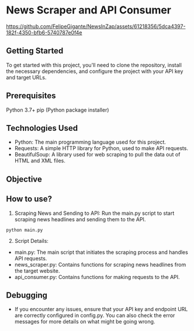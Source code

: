 # News Scraper and API Consumer


https://github.com/FelipeGigante/NewsInZap/assets/61218356/5dca4397-182f-4350-bfb6-5740787e0f4e


## Getting Started

To get started with this project, you'll need to clone the repository, install the necessary dependencies, and configure the project with your API key and target URLs.

## Prerequisites

Python 3.7+
pip (Python package installer)

## Technologies Used

- Python: The main programming language used for this project.
- Requests: A simple HTTP library for Python, used to make API requests.
- BeautifulSoup: A library used for web scraping to pull the data out of HTML and XML files.

## Objective


## How to use?
1. Scraping News and Sending to API: Run the main.py script to start scraping news headlines and sending them to the API.
```
python main.py
```

2. Script Details:

- main.py: The main script that initiates the scraping process and handles API requests.
- news_scraper.py: Contains functions for scraping news headlines from the target website.
- api_consumer.py: Contains functions for making requests to the API.

## Debugging

- If you encounter any issues, ensure that your API key and endpoint URL are correctly configured in config.py. You can also check the error messages for more details on what might be going wrong.
